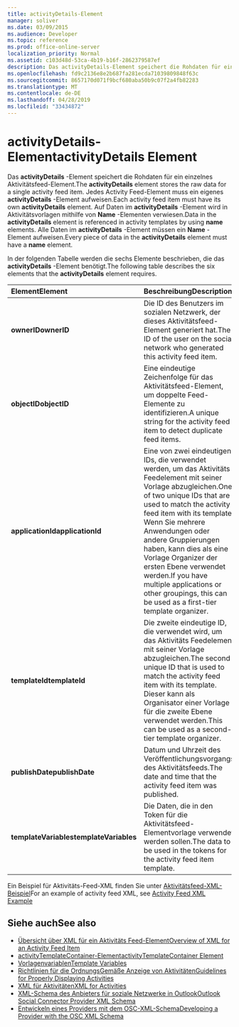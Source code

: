 ```yaml
---
title: activityDetails-Element
manager: soliver
ms.date: 03/09/2015
ms.audience: Developer
ms.topic: reference
ms.prod: office-online-server
localization_priority: Normal
ms.assetid: c103d48d-53ca-4b19-b16f-2862379587ef
description: Das activityDetails-Element speichert die Rohdaten für ein einzelnes Aktivitätsfeed-Element. Jedes Activity Feed-Element muss ein eigenes activityDetails-Element aufweisen. Auf Daten im activityDetails-Element wird in Aktivitätsvorlagen mithilfe von Name-Elementen verwiesen.
ms.openlocfilehash: fd9c2136e8e2b687fa281ecda71039809848f63c
ms.sourcegitcommit: 8657170d071f9bcf680aba50b9c07f2a4fb82283
ms.translationtype: MT
ms.contentlocale: de-DE
ms.lasthandoff: 04/28/2019
ms.locfileid: "33434872"
---
```

# <a name="activitydetails-element"></a><span data-ttu-id="9237c-105">activityDetails-Element</span><span class="sxs-lookup"><span data-stu-id="9237c-105">activityDetails Element</span></span>

<span data-ttu-id="9237c-106">Das **activityDetails** -Element speichert die Rohdaten für ein einzelnes Aktivitätsfeed-Element.</span><span class="sxs-lookup"><span data-stu-id="9237c-106">The **activityDetails** element stores the raw data for a single activity feed item.</span></span> <span data-ttu-id="9237c-107">Jedes Activity Feed-Element muss ein eigenes **activityDetails** -Element aufweisen.</span><span class="sxs-lookup"><span data-stu-id="9237c-107">Each activity feed item must have its own **activityDetails** element.</span></span> <span data-ttu-id="9237c-108">Auf Daten im **activityDetails** -Element wird in Aktivitätsvorlagen mithilfe von **Name** -Elementen verwiesen.</span><span class="sxs-lookup"><span data-stu-id="9237c-108">Data in the **activityDetails** element is referenced in activity templates by using **name** elements.</span></span> <span data-ttu-id="9237c-109">Alle Daten im **activityDetails** -Element müssen ein **Name** -Element aufweisen.</span><span class="sxs-lookup"><span data-stu-id="9237c-109">Every piece of data in the **activityDetails** element must have a **name** element.</span></span> 
  
<span data-ttu-id="9237c-110">In der folgenden Tabelle werden die sechs Elemente beschrieben, die das **activityDetails** -Element benötigt.</span><span class="sxs-lookup"><span data-stu-id="9237c-110">The following table describes the six elements that the **activityDetails** element requires.</span></span> 
  
|<span data-ttu-id="9237c-111">**Element**</span><span class="sxs-lookup"><span data-stu-id="9237c-111">**Element**</span></span>|<span data-ttu-id="9237c-112">**Beschreibung**</span><span class="sxs-lookup"><span data-stu-id="9237c-112">**Description**</span></span>|
|:-----|:-----|
|<span data-ttu-id="9237c-113">**ownerID**</span><span class="sxs-lookup"><span data-stu-id="9237c-113">**ownerID**</span></span> <br/> |<span data-ttu-id="9237c-114">Die ID des Benutzers im sozialen Netzwerk, der dieses Aktivitätsfeed-Element generiert hat.</span><span class="sxs-lookup"><span data-stu-id="9237c-114">The ID of the user on the social network who generated this activity feed item.</span></span>  <br/> |
|<span data-ttu-id="9237c-115">**objectID**</span><span class="sxs-lookup"><span data-stu-id="9237c-115">**objectID**</span></span> <br/> |<span data-ttu-id="9237c-116">Eine eindeutige Zeichenfolge für das Aktivitätsfeed-Element, um doppelte Feed-Elemente zu identifizieren.</span><span class="sxs-lookup"><span data-stu-id="9237c-116">A unique string for the activity feed item to detect duplicate feed items.</span></span>  <br/> |
|<span data-ttu-id="9237c-117">**applicationId**</span><span class="sxs-lookup"><span data-stu-id="9237c-117">**applicationId**</span></span> <br/> |<span data-ttu-id="9237c-118">Eine von zwei eindeutigen IDs, die verwendet werden, um das Aktivitäts Feedelement mit seiner Vorlage abzugleichen.</span><span class="sxs-lookup"><span data-stu-id="9237c-118">One of two unique IDs that are used to match the activity feed item with its template.</span></span> <span data-ttu-id="9237c-119">Wenn Sie mehrere Anwendungen oder andere Gruppierungen haben, kann dies als eine Vorlage Organizer der ersten Ebene verwendet werden.</span><span class="sxs-lookup"><span data-stu-id="9237c-119">If you have multiple applications or other groupings, this can be used as a first-tier template organizer.</span></span>  <br/> |
|<span data-ttu-id="9237c-120">**templateId**</span><span class="sxs-lookup"><span data-stu-id="9237c-120">**templateId**</span></span> <br/> |<span data-ttu-id="9237c-121">Die zweite eindeutige ID, die verwendet wird, um das Aktivitäts Feedelement mit seiner Vorlage abzugleichen.</span><span class="sxs-lookup"><span data-stu-id="9237c-121">The second unique ID that is used to match the activity feed item with its template.</span></span> <span data-ttu-id="9237c-122">Dieser kann als Organisator einer Vorlage für die zweite Ebene verwendet werden.</span><span class="sxs-lookup"><span data-stu-id="9237c-122">This can be used as a second-tier template organizer.</span></span>  <br/> |
|<span data-ttu-id="9237c-123">**publishDate**</span><span class="sxs-lookup"><span data-stu-id="9237c-123">**publishDate**</span></span> <br/> |<span data-ttu-id="9237c-124">Datum und Uhrzeit des Veröffentlichungsvorgangs des Aktivitätsfeeds.</span><span class="sxs-lookup"><span data-stu-id="9237c-124">The date and time that the activity feed item was published.</span></span>  <br/> |
|<span data-ttu-id="9237c-125">**templateVariables**</span><span class="sxs-lookup"><span data-stu-id="9237c-125">**templateVariables**</span></span> <br/> |<span data-ttu-id="9237c-126">Die Daten, die in den Token für die Aktivitätsfeed-Elementvorlage verwendet werden sollen.</span><span class="sxs-lookup"><span data-stu-id="9237c-126">The data to be used in the tokens for the activity feed item template.</span></span>  <br/> |
   
<span data-ttu-id="9237c-127">Ein Beispiel für Aktivitäts-Feed-XML finden Sie unter [Aktivitätsfeed-XML-Beispiel](activity-feed-xml-example.md)</span><span class="sxs-lookup"><span data-stu-id="9237c-127">For an example of activity feed XML, see [Activity Feed XML Example](activity-feed-xml-example.md)</span></span>
  
## <a name="see-also"></a><span data-ttu-id="9237c-128">Siehe auch</span><span class="sxs-lookup"><span data-stu-id="9237c-128">See also</span></span>

- [<span data-ttu-id="9237c-129">Übersicht über XML für ein Aktivitäts Feed-Element</span><span class="sxs-lookup"><span data-stu-id="9237c-129">Overview of XML for an Activity Feed Item</span></span>](overview-of-xml-for-an-activity-feed-item.md)  
- [<span data-ttu-id="9237c-130">activityTemplateContainer-Element</span><span class="sxs-lookup"><span data-stu-id="9237c-130">activityTemplateContainer Element</span></span>](activitytemplatecontainer-element.md)  
- [<span data-ttu-id="9237c-131">Vorlagenvariablen</span><span class="sxs-lookup"><span data-stu-id="9237c-131">Template Variables</span></span>](template-variables.md) 
- [<span data-ttu-id="9237c-132">Richtlinien für die OrdnungsGemäße Anzeige von Aktivitäten</span><span class="sxs-lookup"><span data-stu-id="9237c-132">Guidelines for Properly Displaying Activities</span></span>](guidelines-for-properly-displaying-activities.md)  
- [<span data-ttu-id="9237c-133">XML für Aktivitäten</span><span class="sxs-lookup"><span data-stu-id="9237c-133">XML for Activities</span></span>](xml-for-activities.md)  
- [<span data-ttu-id="9237c-134">XML-Schema des Anbieters für soziale Netzwerke in Outlook</span><span class="sxs-lookup"><span data-stu-id="9237c-134">Outlook Social Connector Provider XML Schema</span></span>](outlook-social-connector-provider-xml-schema.md)
- [<span data-ttu-id="9237c-135">Entwickeln eines Providers mit dem OSC-XML-Schema</span><span class="sxs-lookup"><span data-stu-id="9237c-135">Developing a Provider with the OSC XML Schema</span></span>](developing-a-provider-with-the-osc-xml-schema.md)

